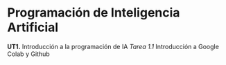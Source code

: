 # Programación de Inteligencia Artificial
**UT1.** Introducción a la programación de IA
*Tarea 1.1* Introducción a Google Colab y Github
